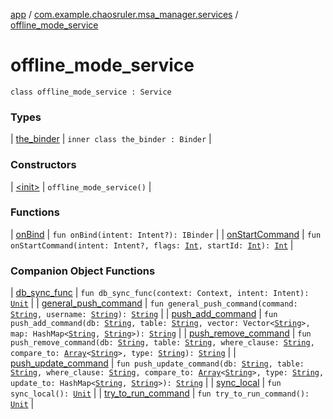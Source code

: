 [app](../../index.md) / [com.example.chaosruler.msa_manager.services](../index.md) / [offline_mode_service](.)

# offline_mode_service

`class offline_mode_service : Service`

### Types

| [the_binder](the_binder/index.md) | `inner class the_binder : Binder` |

### Constructors

| [&lt;init&gt;](-init-.md) | `offline_mode_service()` |

### Functions

| [onBind](on-bind.md) | `fun onBind(intent: Intent?): IBinder` |
| [onStartCommand](on-start-command.md) | `fun onStartCommand(intent: Intent?, flags: `[`Int`](https://kotlinlang.org/api/latest/jvm/stdlib/kotlin/-int/index.html)`, startId: `[`Int`](https://kotlinlang.org/api/latest/jvm/stdlib/kotlin/-int/index.html)`): `[`Int`](https://kotlinlang.org/api/latest/jvm/stdlib/kotlin/-int/index.html) |

### Companion Object Functions

| [db_sync_func](db_sync_func.md) | `fun db_sync_func(context: Context, intent: Intent): `[`Unit`](https://kotlinlang.org/api/latest/jvm/stdlib/kotlin/-unit/index.html) |
| [general_push_command](general_push_command.md) | `fun general_push_command(command: `[`String`](https://kotlinlang.org/api/latest/jvm/stdlib/kotlin/-string/index.html)`, username: `[`String`](https://kotlinlang.org/api/latest/jvm/stdlib/kotlin/-string/index.html)`): `[`String`](https://kotlinlang.org/api/latest/jvm/stdlib/kotlin/-string/index.html) |
| [push_add_command](push_add_command.md) | `fun push_add_command(db: `[`String`](https://kotlinlang.org/api/latest/jvm/stdlib/kotlin/-string/index.html)`, table: `[`String`](https://kotlinlang.org/api/latest/jvm/stdlib/kotlin/-string/index.html)`, vector: Vector<`[`String`](https://kotlinlang.org/api/latest/jvm/stdlib/kotlin/-string/index.html)`>, map: HashMap<`[`String`](https://kotlinlang.org/api/latest/jvm/stdlib/kotlin/-string/index.html)`, `[`String`](https://kotlinlang.org/api/latest/jvm/stdlib/kotlin/-string/index.html)`>): `[`String`](https://kotlinlang.org/api/latest/jvm/stdlib/kotlin/-string/index.html) |
| [push_remove_command](push_remove_command.md) | `fun push_remove_command(db: `[`String`](https://kotlinlang.org/api/latest/jvm/stdlib/kotlin/-string/index.html)`, table: `[`String`](https://kotlinlang.org/api/latest/jvm/stdlib/kotlin/-string/index.html)`, where_clause: `[`String`](https://kotlinlang.org/api/latest/jvm/stdlib/kotlin/-string/index.html)`, compare_to: `[`Array`](https://kotlinlang.org/api/latest/jvm/stdlib/kotlin/-array/index.html)`<`[`String`](https://kotlinlang.org/api/latest/jvm/stdlib/kotlin/-string/index.html)`>, type: `[`String`](https://kotlinlang.org/api/latest/jvm/stdlib/kotlin/-string/index.html)`): `[`String`](https://kotlinlang.org/api/latest/jvm/stdlib/kotlin/-string/index.html) |
| [push_update_command](push_update_command.md) | `fun push_update_command(db: `[`String`](https://kotlinlang.org/api/latest/jvm/stdlib/kotlin/-string/index.html)`, table: `[`String`](https://kotlinlang.org/api/latest/jvm/stdlib/kotlin/-string/index.html)`, where_clause: `[`String`](https://kotlinlang.org/api/latest/jvm/stdlib/kotlin/-string/index.html)`, compare_to: `[`Array`](https://kotlinlang.org/api/latest/jvm/stdlib/kotlin/-array/index.html)`<`[`String`](https://kotlinlang.org/api/latest/jvm/stdlib/kotlin/-string/index.html)`>, type: `[`String`](https://kotlinlang.org/api/latest/jvm/stdlib/kotlin/-string/index.html)`, update_to: HashMap<`[`String`](https://kotlinlang.org/api/latest/jvm/stdlib/kotlin/-string/index.html)`, `[`String`](https://kotlinlang.org/api/latest/jvm/stdlib/kotlin/-string/index.html)`>): `[`String`](https://kotlinlang.org/api/latest/jvm/stdlib/kotlin/-string/index.html) |
| [sync_local](sync_local.md) | `fun sync_local(): `[`Unit`](https://kotlinlang.org/api/latest/jvm/stdlib/kotlin/-unit/index.html) |
| [try_to_run_command](try_to_run_command.md) | `fun try_to_run_command(): `[`Unit`](https://kotlinlang.org/api/latest/jvm/stdlib/kotlin/-unit/index.html) |

